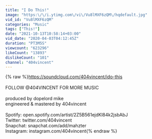 ```yaml
---
title: "I Do This!"
image: "https:\/\/i.ytimg.com\/vi\/Vu8lMXF6zQM\/hqdefault.jpg"
vid_id: "Vu8lMXF6zQM"
categories: "Music"
tags: ["This!"]
date: "2021-10-13T10:58:14+03:00"
vid_date: "2020-04-03T04:12:45Z"
duration: "PT3M5S"
viewcount: "623296"
likeCount: "13893"
dislikeCount: "101"
channel: "404vincent"
---
```

{% raw %}<a rel="nofollow" target="blank" href="https://soundcloud.com/404vincent/ido-this">https://soundcloud.com/404vincent/ido-this</a><br /><br />FOLLOW @404VINCENT FOR MORE MUSIC<br /><br />produced by dopelord mike<br />engineered &amp; mastered by 404vincent<br /><br />Spotify: open.spotify.com/artist/2Z5B561ejdKl84k2jsbAbJ<br />Twitter: twitter.com/404vincent<br />Snapchat: snapchat.com/add/mahzter<br />Instagram: instagram.com/404vincent{% endraw %}
